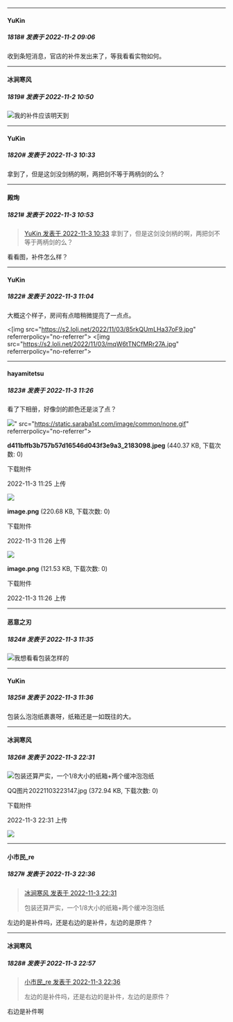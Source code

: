 

*****

####  YuKin  
##### 1818#       发表于 2022-11-2 09:06

收到条短消息，官店的补件发出来了，等我看看实物如何。



*****

####  冰涧寒风  
##### 1819#       发表于 2022-11-2 10:50

<img src="https://static.saraba1st.com/image/smiley/face2017/009.gif" referrerpolicy="no-referrer">我的补件应该明天到



*****

####  YuKin  
##### 1820#       发表于 2022-11-3 10:33

拿到了，但是这剑没剑柄的啊，两把剑不等于两柄剑的么？



*****

####  殿珣  
##### 1821#       发表于 2022-11-3 10:53

<blockquote><a href="httphttps://bbs.saraba1st.com/2b/forum.php?mod=redirect&amp;goto=findpost&amp;pid=58252628&amp;ptid=1917265" target="_blank">YuKin 发表于 2022-11-3 10:33</a>
拿到了，但是这剑没剑柄的啊，两把剑不等于两柄剑的么？</blockquote>
看看图，补件怎么样？



*****

####  YuKin  
##### 1822#       发表于 2022-11-3 11:04

大概这个样子，房间有点暗稍微提亮了一点点。

<[img src="https://s2.loli.net/2022/11/03/85rkQUmLHa37oF9.jpg" referrerpolicy="no-referrer">
<[img src="https://s2.loli.net/2022/11/03/mqW6tTNCfMRr27A.jpg" referrerpolicy="no-referrer">



*****

####  hayamitetsu  
##### 1823#       发表于 2022-11-3 11:26

看了下相册，好像剑的颜色还是淡了点？

<img src="https://img.saraba1st.com/forum/202211/03/112539i3cb1vq16cbqm6qk.jpeg" referrerpolicy="no-referrer">" src="https://static.saraba1st.com/image/common/none.gif" referrerpolicy="no-referrer">

<strong>d411bffb3b757b57d16546d043f3e9a3_2183098.jpeg</strong> (440.37 KB, 下载次数: 0)

下载附件

2022-11-3 11:25 上传

<img src="https://img.saraba1st.com/forum/202211/03/112628rai6h81zfpmwfvmm.png" referrerpolicy="no-referrer">

<strong>image.png</strong> (220.68 KB, 下载次数: 0)

下载附件

2022-11-3 11:26 上传

<img src="https://img.saraba1st.com/forum/202211/03/112647mcpj0xhpj6bdjd06.png" referrerpolicy="no-referrer">

<strong>image.png</strong> (121.53 KB, 下载次数: 0)

下载附件

2022-11-3 11:26 上传



*****

####  恶意之刃  
##### 1824#       发表于 2022-11-3 11:35

<img src="https://static.saraba1st.com/image/smiley/face2017/067.png" referrerpolicy="no-referrer">我想看看包装怎样的

*****

####  YuKin  
##### 1825#       发表于 2022-11-3 11:36

包装么泡泡纸裹裹呀，纸箱还是一如既往的大。



*****

####  冰涧寒风  
##### 1826#       发表于 2022-11-3 22:31

<img src="https://static.saraba1st.com/image/smiley/face2017/004.gif" referrerpolicy="no-referrer">包装还算严实，一个1/8大小的纸箱+两个缓冲泡泡纸

QQ图片20221103223147.jpg
(372.94 KB, 下载次数: 0)

下载附件

2022-11-3 22:31 上传

<img src="https://img.saraba1st.com/forum/202211/03/223152xxhyrd9yz54nbpph.jpg" referrerpolicy="no-referrer">



*****

####  小市民_re  
##### 1827#       发表于 2022-11-3 22:36

<blockquote><a href="httphttps://bbs.saraba1st.com/2b/forum.php?mod=redirect&amp;goto=findpost&amp;pid=58262816&amp;ptid=1917265" target="_blank">冰涧寒风 发表于 2022-11-3 22:31</a>

包装还算严实，一个1/8大小的纸箱+两个缓冲泡泡纸</blockquote>
左边的是补件吗，还是右边的是补件，左边的是原件？



*****

####  冰涧寒风  
##### 1828#       发表于 2022-11-3 22:57

<blockquote><a href="httphttps://bbs.saraba1st.com/2b/forum.php?mod=redirect&amp;goto=findpost&amp;pid=58262873&amp;ptid=1917265" target="_blank">小市民_re 发表于 2022-11-3 22:36</a>

左边的是补件吗，还是右边的是补件，左边的是原件？</blockquote>
右边是补件啊


